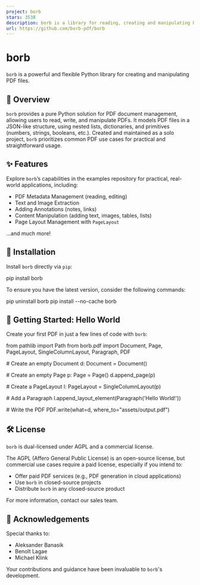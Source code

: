 ```yaml
---
project: borb
stars: 3538
description: borb is a library for reading, creating and manipulating PDF files in python.
url: https://github.com/borb-pdf/borb
---
```


borb
====

`borb` is a powerful and flexible Python library for creating and manipulating PDF files.

📖 Overview
-----------

`borb` provides a pure Python solution for PDF document management, allowing users to read, write, and manipulate PDFs. It models PDF files in a JSON-like structure, using nested lists, dictionaries, and primitives (numbers, strings, booleans, etc.). Created and maintained as a solo project, `borb` prioritizes common PDF use cases for practical and straightforward usage.

✨ Features
----------

Explore `borb`’s capabilities in the examples repository for practical, real-world applications, including:

-   PDF Metadata Management (reading, editing)
-   Text and Image Extraction
-   Adding Annotations (notes, links)
-   Content Manipulation (adding text, images, tables, lists)
-   Page Layout Management with `PageLayout`

…and much more!

🚀 Installation
---------------

Install `borb` directly via `pip`:

pip install borb

To ensure you have the latest version, consider the following commands:

pip uninstall borb
pip install --no-cache borb

👋 Getting Started: Hello World
-------------------------------

Create your first PDF in just a few lines of code with `borb`:

from pathlib import Path
from borb.pdf import Document, Page, PageLayout, SingleColumnLayout, Paragraph, PDF

\# Create an empty Document
d: Document \= Document()

\# Create an empty Page
p: Page \= Page()
d.append\_page(p)

\# Create a PageLayout
l: PageLayout \= SingleColumnLayout(p)

\# Add a Paragraph
l.append\_layout\_element(Paragraph('Hello World!'))

\# Write the PDF
PDF.write(what\=d, where\_to\="assets/output.pdf")

🛠 License
----------

`borb` is dual-licensed under AGPL and a commercial license.

The AGPL (Affero General Public License) is an open-source license, but commercial use cases require a paid license, especially if you intend to:

-   Offer paid PDF services (e.g., PDF generation in cloud applications)
-   Use `borb` in closed-source projects
-   Distribute `borb` in any closed-source product

For more information, contact our sales team.

🙏 Acknowledgements
-------------------

Special thanks to:

-   Aleksander Banasik
-   Benoît Lagae
-   Michael Klink

Your contributions and guidance have been invaluable to `borb`'s development.
